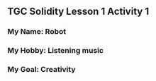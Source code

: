 ## TGC Solidity Lesson 1 Activity 1

### My Name: Robot

### My Hobby: Listening music

### My Goal: Creativity
